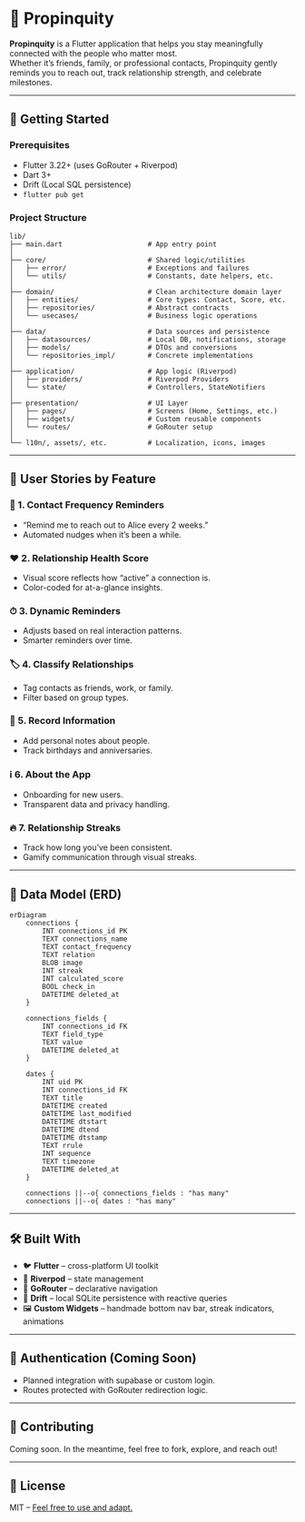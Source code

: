 # 💞 Propinquity

**Propinquity** is a Flutter application that helps you stay meaningfully connected with the people who matter most.  
Whether it’s friends, family, or professional contacts, Propinquity gently reminds you to reach out, track relationship strength, and celebrate milestones.

---

## 🚀 Getting Started

### Prerequisites

- Flutter 3.22+ (uses GoRouter + Riverpod)
- Dart 3+
- Drift (Local SQL persistence)
- `flutter pub get`

### Project Structure

```
lib/
├── main.dart                     # App entry point
│
├── core/                         # Shared logic/utilities
│   ├── error/                    # Exceptions and failures
│   └── utils/                    # Constants, date helpers, etc.
│
├── domain/                       # Clean architecture domain layer
│   ├── entities/                 # Core types: Contact, Score, etc.
│   ├── repositories/             # Abstract contracts
│   └── usecases/                 # Business logic operations
│
├── data/                         # Data sources and persistence
│   ├── datasources/              # Local DB, notifications, storage
│   ├── models/                   # DTOs and conversions
│   └── repositories_impl/        # Concrete implementations
│
├── application/                  # App logic (Riverpod)
│   ├── providers/                # Riverpod Providers
│   └── state/                    # Controllers, StateNotifiers
│
├── presentation/                 # UI Layer
│   ├── pages/                    # Screens (Home, Settings, etc.)
│   ├── widgets/                  # Custom reusable components
│   └── routes/                   # GoRouter setup
│
└── l10n/, assets/, etc.          # Localization, icons, images
```

---

## 👤 User Stories by Feature

### 🔁 1. Contact Frequency Reminders
- “Remind me to reach out to Alice every 2 weeks.”
- Automated nudges when it’s been a while.

### ❤️ 2. Relationship Health Score
- Visual score reflects how “active” a connection is.
- Color-coded for at-a-glance insights.

### ⏱ 3. Dynamic Reminders
- Adjusts based on real interaction patterns.
- Smarter reminders over time.

### 🏷 4. Classify Relationships
- Tag contacts as friends, work, or family.
- Filter based on group types.

### 📝 5. Record Information
- Add personal notes about people.
- Track birthdays and anniversaries.

### ℹ️ 6. About the App
- Onboarding for new users.
- Transparent data and privacy handling.

### 🔥 7. Relationship Streaks
- Track how long you’ve been consistent.
- Gamify communication through visual streaks.

---

## 🧠 Data Model (ERD)

```mermaid
erDiagram
    connections {
        INT connections_id PK
        TEXT connections_name
        TEXT contact_frequency
        TEXT relation
        BLOB image
        INT streak
        INT calculated_score
        BOOL check_in
        DATETIME deleted_at
    }

    connections_fields {
        INT connections_id FK
        TEXT field_type
        TEXT value
        DATETIME deleted_at
    }

    dates {
        INT uid PK
        INT connections_id FK
        TEXT title
        DATETIME created
        DATETIME last_modified
        DATETIME dtstart
        DATETIME dtend
        DATETIME dtstamp
        TEXT rrule
        INT sequence
        TEXT timezone
        DATETIME deleted_at
    }

    connections ||--o{ connections_fields : "has many"
    connections ||--o{ dates : "has many"
```

---

## 🛠 Built With

- 🐦 **Flutter** – cross-platform UI toolkit
- 🧪 **Riverpod** – state management
- 🧭 **GoRouter** – declarative navigation
- 💾 **Drift** – local SQLite persistence with reactive queries
- 🖼 **Custom Widgets** – handmade bottom nav bar, streak indicators, animations

---

## 🔐 Authentication (Coming Soon)

- Planned integration with supabase or custom login.
- Routes protected with GoRouter redirection logic.

---

## 🤝 Contributing

Coming soon. In the meantime, feel free to fork, explore, and reach out!

---

## 📄 License

MIT – [Feel free to use and adapt.](LICENSE)
